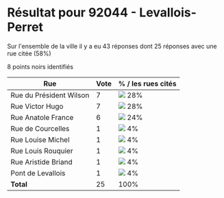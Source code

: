 # Résultat pour 92044 - Levallois-Perret

Sur l'ensemble de la ville il y a eu 43 réponses dont 25 réponses avec une rue citée (58%)

8 points noirs identifiés

| Rue | Vote | % / les rues cités|
|-----|------|-------------------|
| Rue du Président Wilson | 7 | <img src="../../img/bar_28.gif" />&nbsp;28%|
| Rue Victor Hugo | 7 | <img src="../../img/bar_28.gif" />&nbsp;28%|
| Rue Anatole France | 6 | <img src="../../img/bar_24.gif" />&nbsp;24%|
| Rue de Courcelles | 1 | <img src="../../img/bar_4.gif" />&nbsp;4%|
| Rue Louise Michel | 1 | <img src="../../img/bar_4.gif" />&nbsp;4%|
| Rue Louis Rouquier | 1 | <img src="../../img/bar_4.gif" />&nbsp;4%|
| Rue Aristide Briand | 1 | <img src="../../img/bar_4.gif" />&nbsp;4%|
| Pont de Levallois | 1 | <img src="../../img/bar_4.gif" />&nbsp;4%|
| **Total** | 25 | 100%|
